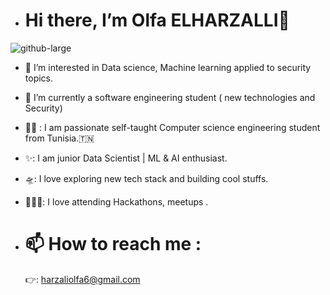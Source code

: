 
- # Hi there, I’m Olfa ELHARZALLI👋 


 ![github-large](https://camo.githubusercontent.com/2c665f16072c74d71c949d78964bc1ce6884d7a95ddfa79583791a27643a5e5a/68747470733a2f2f692e70696e696d672e636f6d2f6f726967696e616c732f30322f34392f65662f30323439656665346363386533633230303934666332643230616135383931322e676966)

- 👀 I’m interested in Data science, Machine learning applied to security topics. 

- 🌱 I’m currently a software engineering student ( new technologies and Security)

- 👩‍💻 : I am passionate self-taught Computer science engineering student from Tunisia.🇹🇳

- ✨: I am junior Data Scientist | ML & AI enthusiast.

- 🛸: I love exploring new tech stack and building cool stuffs.

- 🙋🏼‍♀️: I love attending Hackathons, meetups .


- # 📫 How to reach me :

     👉: harzaliolfa6@gmail.com


<!---
harzaliolfa/harzaliolfa is a ✨ special ✨ repository because its `README.md` (this file) appears on your GitHub profile.
You can click the Preview link to take a look at your changes.
--->

